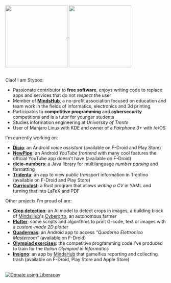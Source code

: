 <a href="https://github-readme-stats.vercel.app/api?username=Stypox&count_private=true&show_icons=true&hide_border=true&bg_color=000000&text_color=c0c0c0">
  <img align="center" height="195px" src="https://github-readme-stats.vercel.app/api?username=Stypox&count_private=true&show_icons=true&hide_border=true&bg_color=000000&text_color=c0c0c0&hide_rank=true&disable_animations=true" />
</a>
<a href="https://github-readme-stats.vercel.app/api/top-langs/?username=Stypox&langs_count=6&hide=makefile,nesc,cmake,qmake&hide_border=true&layout=compact&bg_color=000000&text_color=c0c0c0">
  <img align="center" height="195px" src="https://github-readme-stats.vercel.app/api/top-langs/?username=Stypox&langs_count=6&hide=makefile,nesc,cmake,qmake&hide_border=true&layout=compact&bg_color=000000&text_color=c0c0c0" />
  <br>
  <br>
</a>


Ciao! I am Stypox:
- Passionate contributor to **free software**, enjoys writing code to replace apps and services that do not *respect* the user
- Member of [**MindsHub**](https://mindshub.it), a no-profit association focused on education and team work in the fields of informatics, electronics and 3d printing
- Participates to **competitive programming** and **cybersecurity** competitions and is a tutor for younger students
- Studies information engineering at *University of Trento*
- User of Manjaro Linux with KDE and owner of a *Fairphone 3+* with /e/OS

I'm currently working on:
- [**Dicio**](https://github.com/Stypox/dicio-android): an Android *voice assistant* (available on F-Droid and Play Store)
- [**NewPipe**](https://github.com/TeamNewPipe/NewPipe): an Android *YouTube frontend* with many cool features the official YouTube app doesn't have (available on F-Droid)
- [**dicio-numbers**](https://github.com/Stypox/dicio-numbers): a Java library for multilanguage *number parsing* and formatting
- [**Tridenta**](https://github.com/Stypox/tridenta): an app to view *public transport* information in Trentino (available on F-Droid and Play Store)
- [**Curriculust**](https://github.com/Stypox/curriculust): a Rust program that allows *writing a CV* in YAML and turning that into LaTeX and PDF

Other projects I'm proud of are:
- [**Crop detection**](https://github.com/MindsHub/crop-detection): an AI model to detect crops in images, a building block of [MindsHub](https://mindshub.it)'s [Cyberorto](https://mindshub.it/progetto-cyberorto/), an autonomous farmer
- [**Plotter**](https://github.com/Stypox/plotter): some scripts and algorithms to print G-code, text or images with a *custom-made 2D plotter*
- [**Quadermas**](https://github.com/Stypox/mastercom-workbook): an Android app to access *"Quaderno Elettronico Mastercom"* (available on F-Droid)
- [**Olympiad exercises**](https://github.com/Stypox/olympiad-exercises): the competitive programming code I've produced to train for the *Italian Olympiad in Informatics*
- [**Insigno**](https://github.com/MindsHub/insigno_frontend): an app by [MindsHub](https://mindshub.it) that gameifies reporting and collecting trash (available on F-Droid, Play Store and Apple Store)

<br>
<a href="https://liberapay.com/Stypox/donate"><img alt="Donate using Liberapay" src="https://liberapay.com/assets/widgets/donate.svg"></a>
